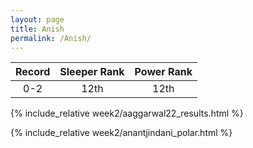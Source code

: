 ```yaml
---
layout: page
title: Anish
permalink: /Anish/
---
```


Record | Sleeper Rank | Power Rank               
:--: | :--: | :--:
0-2 | 12th | 12th   

{% include_relative week2/aaggarwal22_results.html %}

{% include_relative week2/anantjindani_polar.html %}
